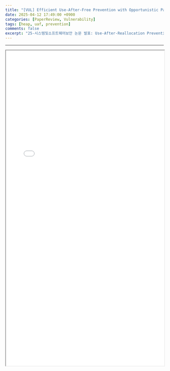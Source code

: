 ```yaml
---
title: "[VUL] Efficient Use-After-Free Prevention with Opportunistic Page-Level Sweeping [NDSS '24]"
date: 2025-04-12 17:49:00 +0900
categories: [PaperReview, Vulnerability]
tags: [heap, uaf, prevention]
comments: false
excerpt: "25-시스템및소프트웨어보안 논문 발표: Use-After-Reallocation Prevention - HASHVAC"
---
```

---

<iframe src="\assets\pdf\UAF_HUSHVAC_250403.pdf" width="100%" height="1000px">
    이 브라우저는 PDF 미리보기를 지원하지 않습니다.
</iframe>
